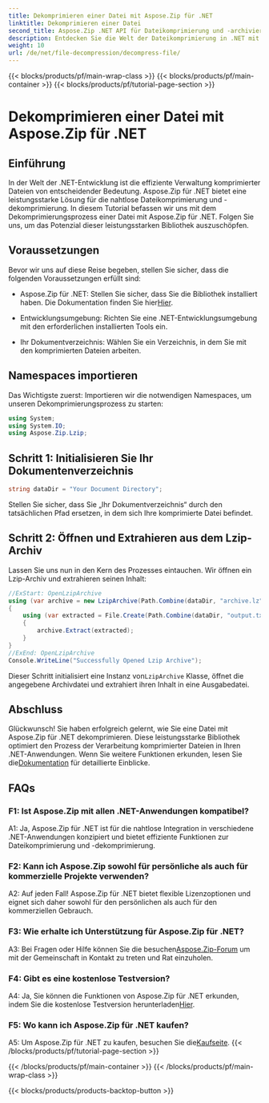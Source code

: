 ```yaml
---
title: Dekomprimieren einer Datei mit Aspose.Zip für .NET
linktitle: Dekomprimieren einer Datei
second_title: Aspose.Zip .NET API für Dateikomprimierung und -archivierung
description: Entdecken Sie die Welt der Dateikomprimierung in .NET mit Aspose.Zip. Erlernen Sie die Kunst, Dateien mühelos zu dekomprimieren.
weight: 10
url: /de/net/file-decompression/decompress-file/
---
```


{{< blocks/products/pf/main-wrap-class >}}
{{< blocks/products/pf/main-container >}}
{{< blocks/products/pf/tutorial-page-section >}}

# Dekomprimieren einer Datei mit Aspose.Zip für .NET

## Einführung

In der Welt der .NET-Entwicklung ist die effiziente Verwaltung komprimierter Dateien von entscheidender Bedeutung. Aspose.Zip für .NET bietet eine leistungsstarke Lösung für die nahtlose Dateikomprimierung und -dekomprimierung. In diesem Tutorial befassen wir uns mit dem Dekomprimierungsprozess einer Datei mit Aspose.Zip für .NET. Folgen Sie uns, um das Potenzial dieser leistungsstarken Bibliothek auszuschöpfen.

## Voraussetzungen

Bevor wir uns auf diese Reise begeben, stellen Sie sicher, dass die folgenden Voraussetzungen erfüllt sind:

-  Aspose.Zip für .NET: Stellen Sie sicher, dass Sie die Bibliothek installiert haben. Die Dokumentation finden Sie hier[Hier](https://reference.aspose.com/zip/net/).

- Entwicklungsumgebung: Richten Sie eine .NET-Entwicklungsumgebung mit den erforderlichen installierten Tools ein.

- Ihr Dokumentverzeichnis: Wählen Sie ein Verzeichnis, in dem Sie mit den komprimierten Dateien arbeiten.

## Namespaces importieren

Das Wichtigste zuerst: Importieren wir die notwendigen Namespaces, um unseren Dekomprimierungsprozess zu starten:

```csharp
using System;
using System.IO;
using Aspose.Zip.Lzip;
```

## Schritt 1: Initialisieren Sie Ihr Dokumentenverzeichnis

```csharp
string dataDir = "Your Document Directory";
```

Stellen Sie sicher, dass Sie „Ihr Dokumentverzeichnis“ durch den tatsächlichen Pfad ersetzen, in dem sich Ihre komprimierte Datei befindet.

## Schritt 2: Öffnen und Extrahieren aus dem Lzip-Archiv

Lassen Sie uns nun in den Kern des Prozesses eintauchen. Wir öffnen ein Lzip-Archiv und extrahieren seinen Inhalt:

```csharp
//ExStart: OpenLzipArchive
using (var archive = new LzipArchive(Path.Combine(dataDir, "archive.lz")))
{
    using (var extracted = File.Create(Path.Combine(dataDir, "output.txt")))
    {
        archive.Extract(extracted);
    }
}
//ExEnd: OpenLzipArchive
Console.WriteLine("Successfully Opened Lzip Archive");
```

 Dieser Schritt initialisiert eine Instanz von`LzipArchive` Klasse, öffnet die angegebene Archivdatei und extrahiert ihren Inhalt in eine Ausgabedatei.

## Abschluss

 Glückwunsch! Sie haben erfolgreich gelernt, wie Sie eine Datei mit Aspose.Zip für .NET dekomprimieren. Diese leistungsstarke Bibliothek optimiert den Prozess der Verarbeitung komprimierter Dateien in Ihren .NET-Anwendungen. Wenn Sie weitere Funktionen erkunden, lesen Sie die[Dokumentation](https://reference.aspose.com/zip/net/) für detaillierte Einblicke.

## FAQs

### F1: Ist Aspose.Zip mit allen .NET-Anwendungen kompatibel?

A1: Ja, Aspose.Zip für .NET ist für die nahtlose Integration in verschiedene .NET-Anwendungen konzipiert und bietet effiziente Funktionen zur Dateikomprimierung und -dekomprimierung.

### F2: Kann ich Aspose.Zip sowohl für persönliche als auch für kommerzielle Projekte verwenden?

A2: Auf jeden Fall! Aspose.Zip für .NET bietet flexible Lizenzoptionen und eignet sich daher sowohl für den persönlichen als auch für den kommerziellen Gebrauch.

### F3: Wie erhalte ich Unterstützung für Aspose.Zip für .NET?

A3: Bei Fragen oder Hilfe können Sie die besuchen[Aspose.Zip-Forum](https://forum.aspose.com/c/zip/37) um mit der Gemeinschaft in Kontakt zu treten und Rat einzuholen.

### F4: Gibt es eine kostenlose Testversion?

 A4: Ja, Sie können die Funktionen von Aspose.Zip für .NET erkunden, indem Sie die kostenlose Testversion herunterladen[Hier](https://releases.aspose.com/).

### F5: Wo kann ich Aspose.Zip für .NET kaufen?

 A5: Um Aspose.Zip für .NET zu kaufen, besuchen Sie die[Kaufseite](https://purchase.aspose.com/buy).
{{< /blocks/products/pf/tutorial-page-section >}}

{{< /blocks/products/pf/main-container >}}
{{< /blocks/products/pf/main-wrap-class >}}

{{< blocks/products/products-backtop-button >}}
